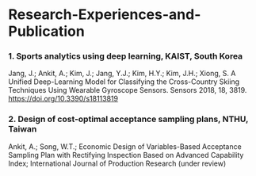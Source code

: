 # Research-Experiences-and-Publication


### 1. Sports analytics using deep learning, KAIST, South Korea

Jang, J.; Ankit, A.; Kim, J.; Jang, Y.J.; Kim, H.Y.; Kim, J.H.; Xiong, S. A Unified Deep-Learning Model for Classifying the Cross-Country Skiing Techniques Using Wearable Gyroscope Sensors. Sensors 2018, 18, 3819. https://doi.org/10.3390/s18113819



### 2. Design of cost-optimal acceptance sampling plans, NTHU, Taiwan
Ankit, A.; Song, W.T.; Economic Design of Variables-Based Acceptance Sampling Plan with Rectifying Inspection Based on Advanced Capability Index; International Journal of Production Research (under review)
